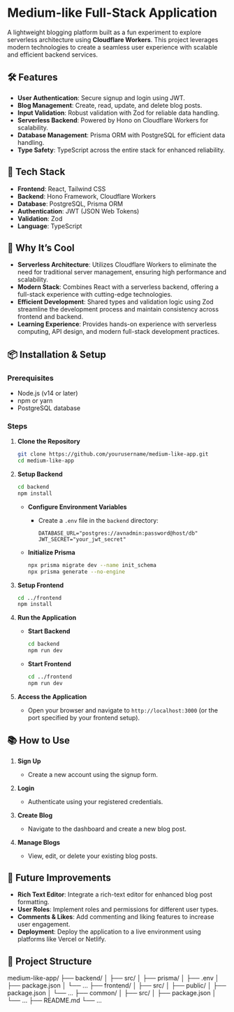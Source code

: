 # Medium-like Full-Stack Application

A lightweight blogging platform built as a fun experiment to explore serverless architecture using **Cloudflare Workers**. This project leverages modern technologies to create a seamless user experience with scalable and efficient backend services.

## 🛠 Features

- **User Authentication**: Secure signup and login using JWT.
- **Blog Management**: Create, read, update, and delete blog posts.
- **Input Validation**: Robust validation with Zod for reliable data handling.
- **Serverless Backend**: Powered by Hono on Cloudflare Workers for scalability.
- **Database Management**: Prisma ORM with PostgreSQL for efficient data handling.
- **Type Safety**: TypeScript across the entire stack for enhanced reliability.

## 🚀 Tech Stack

- **Frontend**: React, Tailwind CSS
- **Backend**: Hono Framework, Cloudflare Workers
- **Database**: PostgreSQL, Prisma ORM
- **Authentication**: JWT (JSON Web Tokens)
- **Validation**: Zod
- **Language**: TypeScript

## 🌟 Why It’s Cool

- **Serverless Architecture**: Utilizes Cloudflare Workers to eliminate the need for traditional server management, ensuring high performance and scalability.
- **Modern Stack**: Combines React with a serverless backend, offering a full-stack experience with cutting-edge technologies.
- **Efficient Development**: Shared types and validation logic using Zod streamline the development process and maintain consistency across frontend and backend.
- **Learning Experience**: Provides hands-on experience with serverless computing, API design, and modern full-stack development practices.

## 📦 Installation & Setup

### Prerequisites

- Node.js (v14 or later)
- npm or yarn
- PostgreSQL database

### Steps

1. **Clone the Repository**
    ```bash
    git clone https://github.com/yourusername/medium-like-app.git
    cd medium-like-app
    ```

2. **Setup Backend**

    ```bash
    cd backend
    npm install
    ```

    - **Configure Environment Variables**
      - Create a `.env` file in the `backend` directory:
        ```env
        DATABASE_URL="postgres://avnadmin:password@host/db"
        JWT_SECRET="your_jwt_secret"
        ```

    - **Initialize Prisma**
      ```bash
      npx prisma migrate dev --name init_schema
      npx prisma generate --no-engine
      ```

3. **Setup Frontend**

    ```bash
    cd ../frontend
    npm install
    ```

4. **Run the Application**

    - **Start Backend**
      ```bash
      cd backend
      npm run dev
      ```

    - **Start Frontend**
      ```bash
      cd ../frontend
      npm run dev
      ```

5. **Access the Application**
    - Open your browser and navigate to `http://localhost:3000` (or the port specified by your frontend setup).

## 📚 How to Use

1. **Sign Up**
    - Create a new account using the signup form.

2. **Login**
    - Authenticate using your registered credentials.

3. **Create Blog**
    - Navigate to the dashboard and create a new blog post.

4. **Manage Blogs**
    - View, edit, or delete your existing blog posts.

## 🔧 Future Improvements

- **Rich Text Editor**: Integrate a rich-text editor for enhanced blog post formatting.
- **User Roles**: Implement roles and permissions for different user types.
- **Comments & Likes**: Add commenting and liking features to increase user engagement.
- **Deployment**: Deploy the application to a live environment using platforms like Vercel or Netlify.

## 📂 Project Structure

medium-like-app/ ├── backend/ │ ├── src/ │ ├── prisma/ │ ├── .env │ ├── package.json │ └── ... ├── frontend/ │ ├── src/ │ ├── public/ │ ├── package.json │ └── ... ├── common/ │ ├── src/ │ ├── package.json │ └── ... ├── README.md └── ...


